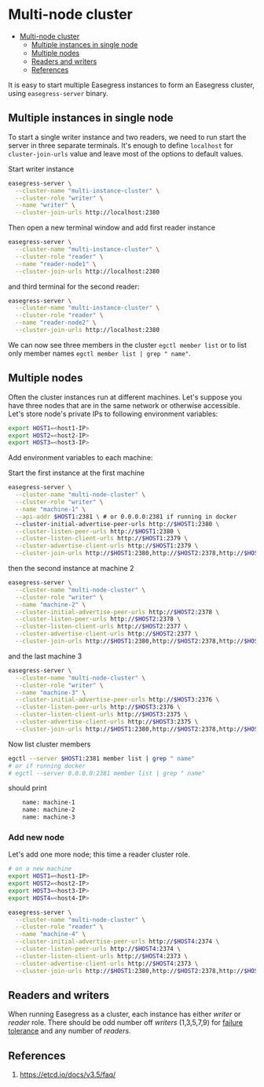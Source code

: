 
# Multi-node cluster

- [Multi-node cluster](#multi-node-cluster)
  - [Multiple instances in single node](#multiple-instances-in-single-node)
  - [Multiple nodes](#multiple-nodes)
  - [Readers and writers](#readers-and-writers)
  - [References](#references)

It is easy to start multiple Easegress instances to form an Easegress cluster, using `easegress-server` binary.

##  Multiple instances in single node

To start a single writer instance and two readers, we need to run start the server in three separate terminals. It's enough to define `localhost` for `cluster-join-urls` value and leave most of the options to default values.

Start writer instance
```bash
easegress-server \
  --cluster-name "multi-instance-cluster" \
  --cluster-role "writer" \
  --name "writer" \
  --cluster-join-urls http://localhost:2380
```
Then open a new terminal window and add first reader instance
```bash
easegress-server \
  --cluster-name "multi-instance-cluster" \
  --cluster-role "reader" \
  --name "reader-node1" \
  --cluster-join-urls http://localhost:2380
```
and third terminal for the second reader:
```bash
easegress-server \
  --cluster-name "multi-instance-cluster" \
  --cluster-role "reader" \
  --name "reader-node2" \
  --cluster-join-urls http://localhost:2380
```

We can now see three members in the cluster `egctl member list`
or to list only member names `egctl member list | grep " name"`.

## Multiple nodes
Often the cluster instances run at different machines. Let's suppose you have three nodes that are in the same network or otherwise accessible. Let's store node's private IPs to following environment variables:

```bash
export HOST1=<host1-IP>
export HOST2=<host2-IP>
export HOST3=<host3-IP>
```

Add environment variables to each machine:

Start the first instance at the first machine
```bash
easegress-server \
  --cluster-name "multi-node-cluster" \
  --cluster-role "writer" \
  --name "machine-1" \
  --api-addr $HOST1:2381 \ # or 0.0.0.0:2381 if running in docker
  --cluster-initial-advertise-peer-urls http://$HOST1:2380 \
  --cluster-listen-peer-urls http://$HOST1:2380 \
  --cluster-listen-client-urls http://$HOST1:2379 \
  --cluster-advertise-client-urls http://$HOST1:2379 \
  --cluster-join-urls http://$HOST1:2380,http://$HOST2:2378,http://$HOST3:2376
```
then the second instance at machine 2
```bash
easegress-server \
  --cluster-name "multi-node-cluster" \
  --cluster-role "writer" \
  --name "machine-2" \
  --cluster-initial-advertise-peer-urls http://$HOST2:2378 \
  --cluster-listen-peer-urls http://$HOST2:2378 \
  --cluster-listen-client-urls http://$HOST2:2377 \
  --cluster-advertise-client-urls http://$HOST2:2377 \
  --cluster-join-urls http://$HOST1:2380,http://$HOST2:2378,http://$HOST3:2376
```
and the last machine 3
```bash
easegress-server \
  --cluster-name "multi-node-cluster" \
  --cluster-role "writer" \
  --name "machine-3" \
  --cluster-initial-advertise-peer-urls http://$HOST3:2376 \
  --cluster-listen-peer-urls http://$HOST3:2376 \
  --cluster-listen-client-urls http://$HOST3:2375 \
  --cluster-advertise-client-urls http://$HOST3:2375 \
  --cluster-join-urls http://$HOST1:2380,http://$HOST2:2378,http://$HOST3:2376
```

Now list cluster members
```bash
egctl --server $HOST1:2381 member list | grep " name"
# or if running docker
# egctl --server 0.0.0.0:2381 member list | grep " name"
```
should print 
```bash
    name: machine-1
    name: machine-2
    name: machine-3
```

###  Add new node

Let's add one more node; this time a reader cluster role.

```bash
# on a new machine
export HOST1=<host1-IP>
export HOST2=<host2-IP>
export HOST3=<host3-IP>
export HOST4=<host4-IP>

easegress-server \
  --cluster-name "multi-node-cluster" \
  --cluster-role "reader" \
  --name "machine-4" \
  --cluster-initial-advertise-peer-urls http://$HOST4:2374 \
  --cluster-listen-peer-urls http://$HOST4:2374 \
  --cluster-listen-client-urls http://$HOST4:2373 \
  --cluster-advertise-client-urls http://$HOST4:2373 \
  --cluster-join-urls http://$HOST1:2380,http://$HOST2:2378,http://$HOST3:2376,http://$HOST4:2374
```


##  Readers and writers

When running Easegress as a cluster, each instance has either *writer* or *reader* role. There should be odd number off *writers* (1,3,5,7,9) for [failure tolerance](https://etcd.io/docs/v3.5/faq/#what-is-failure-tolerance) and any number of *readers*.

## References

1. https://etcd.io/docs/v3.5/faq/
